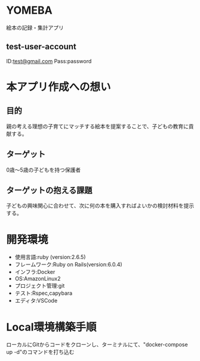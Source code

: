 # YOMEBA
絵本の記録・集計アプリ
## test-user-account
ID:test@gmail.com
Pass:password
# 本アプリ作成への想い
## 目的
親の考える理想の子育てにマッチする絵本を提案することで、子どもの教育に貢献する。
## ターゲット
0歳〜5歳の子どもを持つ保護者
## ターゲットの抱える課題
子どもの興味関心に合わせて、次に何の本を購入すればよいかの検討材料を提示する。
# 開発環境
* 使用言語:ruby (version:2.6.5)
* フレームワーク:Ruby on Rails(version:6.0.4)
* インフラ:Docker
* OS:AmazonLinux2
* プロジェクト管理:git
* テスト:Rspec,capybara
* エディタ:VSCode

# Local環境構築手順
ローカルにGitからコードをクローンし、ターミナルにて、"docker-compose up -d"のコマンドを打ち込む
